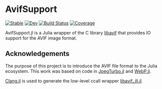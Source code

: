 # AvifSupport

[![Stable](https://img.shields.io/badge/docs-stable-blue.svg)](https://imohag9.github.io/Fourth.jl/stable/)
[![Dev](https://img.shields.io/badge/docs-dev-blue.svg)](https://imohag9.github.io/Fourth.jl/dev/)
[![Build Status](https://github.com/imohag9/Fourth.jl/actions/workflows/CI.yml/badge.svg?branch=main)](https://github.com/imohag9/Fourth.jl/actions/workflows/CI.yml?query=branch%3Amain)
[![Coverage](https://codecov.io/gh/imohag9/Fourth.jl/branch/main/graph/badge.svg)](https://codecov.io/gh/imohag9/Fourth.jl)



AvifSupport.jl is a Julia wrapper of the C library [libavif](https://github.com/AOMediaCodec/libavif) that provides IO support for
the AVIF image format.


## Acknowledgements

The purpose of this project is to introduce the AVIF file format to the Julia ecosystem. This work was based on code in [JpegTurbo.jl](https://github.com/JuliaIO/JpegTurbo.jl) and [WebP.jl](https://github.com/stemann/WebP.jl).

[Clang.jl] is used to generate the low-level ccall wrapper [libavif_jll.jl](https://github.com/JuliaBinaryWrappers/libavif_jll.jl).


[Clang.jl]: https://github.com/JuliaInterop/Clang.jl